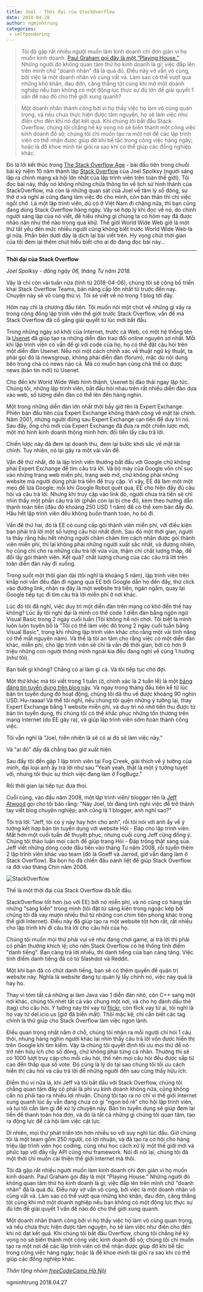 ```yaml
---
title: Joel - Thời đại của StackOverflow
date: 2018-04-28
author: ngminhtrung
categories:
 - selfpondering
---
```


> Tôi đã gặp rất nhiều người muốn làm kinh doanh chỉ đơn giản vì họ muốn kinh doanh. [Paul Graham gọi đây là một “Playing House.”](http://startupclass.samaltman.com/courses/lec03/) Những người đó không quan tâm thứ họ kinh doanh là gì; việc đắp lên trên mình chữ "doanh nhân" đã là quá đủ. Điều này vớ vẩn vô cùng, bởi việc là một doanh nhân vô cùng vất vả. Làm sao có thể vượt qua những khó khăn, đau đớn, căng thẳng tột cùng khi mở một doanh nghiệp nếu bạn không có một động lực thực sự đủ lớn để giải quyết 1 vấn đề nào đó cho thế giới xung quanh? 

> Một doanh nhân thành công bởi vì họ thấy việc họ làm vô cùng quan trọng, và nếu chưa thực hiện được tâm nguyện, họ sẽ làm việc như điên cho đến khi nó đạt kết quả. Khi chúng tôi bắt đầu Stack Overflow, chúng tôi chẳng hề kỳ vọng nó sẽ biến thành một công việc kinh doanh đồ sộ; chúng tôi chỉ muốn tạo ra một nơi để các lập trình viên có thể nhận được giúp đỡ khi bế tắc trong công việc hàng ngày; hoặc là để khoe mình tài giỏi ra sao khi có thể giúp các đồng nghiệp khác.

Đó là lời kết thúc trong [The Stack Overflow Age](https://www.joelonsoftware.com/2018/04/06/the-stack-overflow-age/) - bài đầu tiên trong chuỗi bài kỷ niệm 10 năm thành lập [Stack Overflow](https://stackoverflow.com/) của Joel Spolksy (người sáng lập ra chính mạng xã hội lớn nhất của lập trình viên trên toàn thế giới). Tôi đọc bài này, thấy nó không những chứa thông tin về lịch sử hình thành của StackOverflow, mà còn là những quan sát của Joel về tâm lý số đông, sự thờ ơ và nghĩ ai cũng đang làm việc đó cho mình, còn bản thân thì chỉ việc ngồi chờ. Là một lập trình viên, dù có ở Việt Nam đi chăng nữa, thì bạn cũng đang dùng Stack Overflow hàng ngày. Vậy sẽ hợp lý khi đọc về nó, do chính người sáng lập của nó viết, để hiểu những gì chúng ta có hôm nay đã được nhào nặn như thế nào trong quá khứ. Thế giới World Wide Web giờ là một thứ tất yếu đến mức nhiều người cũng không biết trước World Wide Web là gì nữa. Phần bên dưới đây là dịch lại bài viết trên. Hy vọng chút thời gian của tôi đem lại thêm chút hiểu biết cho ai đó đang đọc bài này...

---

**Thời đại của Stack Overflow**

*Joel Spolksy - đăng ngày 06, tháng Tư năm 2018.*

Vậy là chỉ còn vài tuần nữa (tính từ 2018-04-06), chúng tôi sẽ công bố triển khai Stack Overflow Teams, bản nâng cấp lớn nhất từ trước đến nay. Chuyện này sẽ vô cùng thú vị. Tôi sẽ viết về nó trong 1 blog tới đây.

Hôm nay chỉ là chương đầu tiên. Tôi muốn nói một chút về những gì xảy ra trong cộng đồng lập trình viên thế giới trước Stack Overflow, vấn đề mà Stack Overflow đã cố gắng giải quyết từ lúc mới bắt đầu.

Trong những ngày sơ khởi của Internet, trước cả Web, có một hệ thống tên là [Usenet](https://today.duke.edu/2010/05/usenet.html) đã giúp tạo ra những diễn đàn trao đổi online nguyên sơ nhất. Mỗi khi lập trình viên có vấn đề gì với code của họ, họ có thể đặt câu hỏi trên một diễn đàn Usenet. Nếu nói một cách chính xác về thuật ngữ kỹ thuật, ta phải gọi đó là newsgroup, không phải diễn đàn (forum), mặc dù nội dung bên trong chả có news nào cả. Mà có muốn bạn cũng chả thể có được news (bản tin mới) từ Usenet.

Cho đến khi World Wide Web hình thành, Usenet bị đào thải ngay lập tức. Chúng tôi, những lập trình viên, bắt đầu hỏi nhau trên rất nhiều diễn đàn dựa vào web, số lượng diễn đàn có thể lên đến hàng nghìn.

Một trong những diễn đàn lớn nhất thời bấy giờ tên là Expert Exchange. Phiên bản đầu tiên của Expert Exchange không thành công về mặt tài chính. Năm 2001, những người đứng sau Expert Exchange cạn tiền để duy trì nó. Sau đấy, ổng chủ mới của Expert Exchange đã đưa ra một chiến lược mới, một mô hình kinh doanh thông minh hơn: đổi tiền lấy câu trả lời. 

Chiến lược này đã đem lại doanh thu, đem lại bước khởi sắc về mặt tài chính. Tuy nhiên, nó lại gây ra một vài vấn đề.

Vấn đề thứ nhất, đó là lập trình viên thường bắt đầu với Google chứ không phải Expert Exchange để tìm câu trả lời. Và bộ máy của Google vốn chỉ sục vào những trang web miễn phí, trang web mở, chứ không phải những website mà người dùng phải trả tiền để truy cập. Vì vậy, EE đã làm một một mẹo để lừa Google: mỗi khi Google Robot quét qua, EE cho hiện đầy đủ câu hỏi và câu trả lời. Nhưng khi truy cập vào link đó, người chưa trả tiền sẽ chỉ nhìn thấy một phần câu trả lời (phần còn lại bị che đi), kèm theo hướng dẫn thanh toán tiền (đâu đó khoảng 250 USD 1 năm) để có thể xem bản đầy đủ. Hầu hết lập trình viên đều không buồn thanh toán, họ bỏ đi.

Vấn đề thứ hai, đó là EE có cung cấp gói thành viên miễn phí, với điều kiện bạn phải trả lời một số lượng câu hỏi nhất định. Sau đó một thời gian, người ta thấy rằng hầu hết những người chăm chăm tìm cách nhận được gói thành viên miễn phí, thì lại không phải những người xuất sắc nhất, và đương nhiên, họ cũng chỉ cho ra những câu trả lời vừa vừa, thậm chí chất lượng thấp, để đổi lấy gói thành viên. Kết quả? chất lượng chung của các câu trả lời trên toàn diễn đàn này đi xuống.

Trong suốt một thời gian dài (tôi nghĩ là khoảng 5 năm), lập trình viên trên khắp nơi vẫn đều đặn đi ngang qua EE bởi Google dẫn họ đến đấy, thử click vào đường link, nhận ra đây là một website trả tiền, ngán ngẩm, quay lại Google tiếp tục đi tìm câu trả lời miễn phí ở nơi khác.

Lúc đó tôi đã nghĩ, việc duy trì một diễn đàn trên mạng có khó đến thế hay không? Lúc ấy tôi nghĩ đại là mình có thể code 1 diễn đàn bằng ngôn ngữ Visual Basic trong 2 ngày cuối tuần (Tôi không hề nói chơi. Tôi biết là mình luôn luôn tuyên bố là "Tôi có thể làm việc đó trong 2 ngày cuối tuần bằng Visual Basic", trong khi những lập trình viên khác cho rằng một vài tính năng có thể mất nguyên năm). Và thế là tôi an tâm cho rằng việc có một diễn đàn khác, miễn phí, cho lập trình viên sẽ chỉ là vấn đề thời gian, bởi có hơn 9 triệu những con người thông minh ngoài kia đều đang nghĩ về cùng 1 hướng (như tôi).

Bạn biết gì không? Chẳng có ai làm gì cả. Và tôi tiếp tục chờ đợi.

Một thứ khác mà tôi viết trong 1 tuần (ờ, chính xác là 2 tuần lễ) là một [bảng đăng tin tuyển dụng trên blog này](https://www.joelonsoftware.com/2006/09/05/introducing-jobsjoelonsoftwarecom/). Và ngay trong tháng đầu tiên kể từ lúc bản tin tuyển dụng đó hoạt động, chúng tôi đã thu về được khoảng 90 nghìn USD. Hu-raaaa! Và thế tôi nghĩ, nếu chúng tôi quện những ý tưởng lại, thay Expert Exchange bằng 1 website miễn phí, và duy trì nó nhờ tiền thu được từ bản tin tuyển dụng, thì chúng tôi có thể khắc phục những tổn thương trên mạng Internet (do EE gây ra), và giúp lập trình viên sớm hoàn thành công việc.

Tôi vẫn nghĩ là "Joel, hiển nhiên là sẽ có ai đó sẽ làm việc này."

Và "ai đó" đấy đã chẳng bao giờ xuất hiện.

Sau đấy tôi đến gặp 1 lập trình viên tại Fog Creek, giải thích về ý tưởng của mình, đại loại anh ấy trả lời như sau "Yeah yeah, thật là một ý tưởng tuyệt vời, nhưng tôi thực sự thích việc đang làm ở FogBugz."

Rồi thời gian lại tiếp tục đưa thoi. 

Cuối cùng, vào đầu năm 2008, một lập trình viên/ blogger tên là [Jeff Atwood](https://blog.codinghorror.com/) gọi cho tôi bảo rằng: "Này Joel, tôi đang tính nghỉ việc để trở thành tay viết blog chuyên nghiệp; anh cũng là 1 blogger, anh nghĩ sao?"

Tôi trả lời: "Jeff, tôi có ý này hay hơn cho anh", rồi tôi nói với anh ấy về ý tưởng kết hợp bản tin tuyển dụng với website Hỏi - Đáp cho lập trình viên. Mất hơn một cuối tuần để thuyết phục, nhưng cuối cùng Jeff cũng đồng ý. Chúng tôi thảo luận mọi cách để giúp trang Hỏi - Đáp trông thật sáng sủa. Jeff viết những dòng code đầu tiên vào tháng Tư năm 2008, rồi tuyển thêm 2 lập trình viên khác vào team (đó là Goeff và Jarrod, giờ vẫn đang làm ở Stack Overflow). Ba bọn họ đã chiến đấu oanh liệt để giúp Stack Overflow ra đời vào tháng Chín năm 2008.

![StackOverflow](image001.png)

Thế là một thời đại của Stack Overflow đã bắt đầu.

StackOverflow tốt hơn (so với EE) bởi nó miễn phí, và nó cũng có hàng tấn những "sáng kiến" trong mình (tôi đặt từ sáng kiến trong ngoặc kép bởi chúng tôi đã vay mượn nhiều thứ từ những con chim tiên phong khác trong thế giới Internet). Điều này đã giúp tạo ra một website tốt hơn rất, rất nhiều cho lập trình khi đi câu trả lời cho câu hỏi của họ.

Chúng tôi muốn mọi thứ phải vui vẻ như đang chơi game, ai trả lời thì phải có phần thưởng khích lệ; cho nên Stack Overflow có hệ thống tính điểm "danh tiếng". Bạn càng trả lời nhiều, thì danh tiếng của bạn càng tăng. Việc tính điểm danh tiếng đã có từ Slashdot và Reddit.

Một khi bạn đã có chút danh tiếng, bạn sẽ có thêm quyền để quản trị website này. Nghĩa là website đang tự quản lý lấy chính nó, việc này quả là hay ho.

Thay vì tóm tất cả những ai làm Java vào 1 diễn đàn nhỏ, còn C++ sang một nơi khác, chúng tôi nhét tất cả vào chung một nơi, và cho họ đánh dấu thẻ (tag) cho câu hỏi. Ý tưởng này thì vay từ [flickr](https://www.flickr.com/), còn flick vay từ ai, tôi nghĩ là họ vay từ del.icio.us (giờ đã biến mất). Thôi mặc kệ, chỉ cần biết các tag chính là thứ giúp cho Stack Overflow làm việc ngon lành.

Điều quan trọng nhất nằm ở chỗ, chúng tôi nhận ra mỗi người chỉ hỏi 1 câu thôi, nhưng hàng nghìn người khác lại nhìn thấy câu trả lời vốn được hiển thị trên Google khi tìm kiếm. Vậy là chúng tôi quyết định tối ưu mọi thứ để nó trở nên hữu ích cho số đông, chứ không phải từng cá nhân. Thường thì sẽ có 1000 lượt truy cập cho mỗi câu hỏi, thế nên mọi câu hỏi đều được sắp từ cao đến thấp qua số vote. Đó cũng là lý do tại sao chúng tôi tối ưu cách hiển thị câu hỏi và câu trả lời để những người đến sau cũng thấy hữu ích.

Điểm thú vị nữa là, khi Jeff và tôi bắt đầu với Stack Overflow, chúng tôi chẳng quan tâm đây có phải là phi vụ kinh doanh không nữa, cũng không cần nó phải tạo ra nhiều lợi nhuận. Chúng tôi tạo ra nó chỉ vì thế giới Internet xung quanh lúc ấy vẫn đang chưa có gì "ngon bổ rẻ" cho hội lập trình viên, và tụi tôi cần làm gì để xử lý chuyện này. Bản tin tuyển dụng sẽ giúp đem lại tiền để thanh toán hóa đơn, và đó là tất cả những gì chúng tôi quan tâm, tạo ra động lực để cả hội làm việc cật lực.

Dĩ nhiên, mọi thứ phát triển lớn hơn nhiều so với suy nghĩ lúc đầu. Giờ chúng tôi là một team gồm 250 người, có lợi nhuận, và đã tạo ra cơ hội cho hàng triệu lập trình viên học coding, cũng như học cách xử lý một thế giới mới và phức tạp với đầy rẫy API cũng như framework. Nói đi nói lại, chúng tôi đã một thời chỉ muốn cải thiện thế giới Internet mà thôi.

Tôi đã gặp rất nhiều người muốn làm kinh doanh chỉ đơn giản vì họ muốn kinh doanh. Paul Graham gọi đây là một “Playing House.” Những người đó không quan tâm thứ họ kinh doanh là gì; việc đắp lên trên mình chữ "doanh nhân" đã là quá đủ. Điều này vớ vẩn vô cùng, bởi việc là một doanh nhân vô cùng vất vả. Làm sao có thể vượt qua những khó khăn, đau đớn, căng thẳng tột cùng khi mở một doanh nghiệp nếu bạn không có một động lực thực sự đủ lớn để giải quyết 1 vấn đề nào đó cho thế giới xung quanh. 

Một doanh nhân thành công bởi vì họ thấy việc họ làm vô cùng quan trọng, và nếu chưa thực hiện được tâm nguyện, họ sẽ làm việc như điên cho đến khi nó đạt kết quả. Khi chúng tôi bắt đầu Overflow, chúng tôi chẳng hề kỳ vọng nó sẽ biến thành một công việc kinh doanh đồ sộ; chúng tôi chỉ muốn tạo ra một nơi để các lập trình viên có thể nhận được giúp đỡ khi bế tắc trong công việc hàng ngày; hoặc là để khoe mình tài giỏi ra sao khi có thể giúp các đồng nghiệp khác.

*Thân tặng nhóm [freeCodeCamp Hà Nội](https://www.facebook.com/groups/free.code.camp.hanoi/)*

ngminhtrung 2018.04.27

